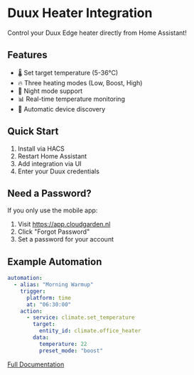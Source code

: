 # Duux Heater Integration

Control your Duux Edge heater directly from Home Assistant!

## Features

- 🌡️ Set target temperature (5-36°C)
- 🔥 Three heating modes (Low, Boost, High)
- 🌙 Night mode support
- 📊 Real-time temperature monitoring
- 🔄 Automatic device discovery

## Quick Start

1. Install via HACS
2. Restart Home Assistant
3. Add integration via UI
4. Enter your Duux credentials

## Need a Password?

If you only use the mobile app:
1. Visit https://app.cloudgarden.nl
2. Click "Forgot Password"
3. Set a password for your account

## Example Automation

```yaml
automation:
  - alias: "Morning Warmup"
    trigger:
      platform: time
      at: "06:30:00"
    action:
      - service: climate.set_temperature
        target:
          entity_id: climate.office_heater
        data:
          temperature: 22
          preset_mode: "boost"
```

[Full Documentation](https://github.com/ssmale/Duux-Home-Assistant)